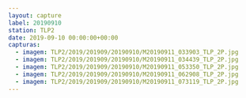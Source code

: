 ```yaml
---
layout: capture
label: 20190910
station: TLP2
date: 2019-09-10 00:00:00+00:00
capturas:
  - imagem: TLP2/2019/201909/20190910/M20190911_033903_TLP_2P.jpg
  - imagem: TLP2/2019/201909/20190910/M20190911_034439_TLP_2P.jpg
  - imagem: TLP2/2019/201909/20190910/M20190911_053350_TLP_2P.jpg
  - imagem: TLP2/2019/201909/20190910/M20190911_062908_TLP_2P.jpg
  - imagem: TLP2/2019/201909/20190910/M20190911_073119_TLP_2P.jpg
---
```

